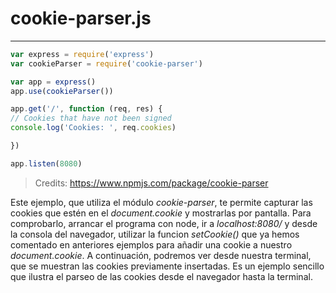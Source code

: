 # cookie-parser.js

---

```js
var express = require('express')
var cookieParser = require('cookie-parser')

var app = express()
app.use(cookieParser())

app.get('/', function (req, res) {
// Cookies that have not been signed
console.log('Cookies: ', req.cookies)

})

app.listen(8080)
```

> Credits: https://www.npmjs.com/package/cookie-parser

Este ejemplo, que utiliza el módulo _cookie-parser_, te permite capturar las cookies que estén en el _document.cookie_ y mostrarlas por pantalla. Para comprobarlo, arrancar el programa con node, ir a _localhost:8080/_ y desde la consola del navegador, utilizar la funcion _setCookie\(\)_ que ya hemos comentado en anteriores ejemplos para añadir una cookie a nuestro _document.cookie_. A continuación, podremos ver desde nuestra terminal, que se muestran las cookies previamente insertadas. Es un ejemplo sencillo que ilustra el parseo de las cookies desde el navegador hasta la terminal.
